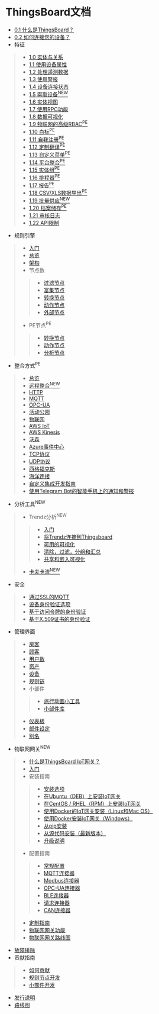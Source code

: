 # ThingsBoard文档
+ [0.1 什么是ThingsBoard？](https://github.com/thinksjay/ThingsBoardDocumentation/blob/master/%E6%96%87%E6%A1%A3%E9%A6%96%E9%A1%B5/0.1%20%E4%BB%80%E4%B9%88%E6%98%AFThingsBoard.md)  
+ [0.2 如何连接您的设备？](https://github.com/thinksjay/ThingsBoardDocumentation/blob/master/%E6%96%87%E6%A1%A3%E9%A6%96%E9%A1%B5/0.2%20%E5%A6%82%E4%BD%95%E8%BF%9E%E6%8E%A5%E4%BD%A0%E7%9A%84%E8%AE%BE%E5%A4%87.md)  
+ 特征 
>+ [1.0 实体与关系](https://github.com/thinksjay/ThingsBoardDocumentation/blob/master/%E6%96%87%E6%A1%A3%E9%A6%96%E9%A1%B5/1.%20%E7%89%B9%E5%BE%81/1.0%20%E5%AE%9E%E4%BD%93%E4%B8%8E%E5%85%B3%E7%B3%BB.md)  
>+ [1.1 使用设备属性](https://github.com/thinksjay/ThingsBoardDocumentation/blob/master/%E6%96%87%E6%A1%A3%E9%A6%96%E9%A1%B5/1.%20%E7%89%B9%E5%BE%81/1.1%20%E4%BD%BF%E7%94%A8%E8%AE%BE%E5%A4%87%E5%B1%9E%E6%80%A7.md)  
>+ [1.2 处理遥测数据](https://github.com/thinksjay/ThingsBoardDocumentation/blob/master/%E6%96%87%E6%A1%A3%E9%A6%96%E9%A1%B5/1.%20%E7%89%B9%E5%BE%81/1.2%20%E5%A4%84%E7%90%86%E9%81%A5%E6%B5%8B%E6%95%B0%E6%8D%AE.md)  
>+ [1.3 使用警报](https://github.com/thinksjay/ThingsBoardDocumentation/blob/master/%E6%96%87%E6%A1%A3%E9%A6%96%E9%A1%B5/1.%20%E7%89%B9%E5%BE%81/1.3%20%E4%BD%BF%E7%94%A8%E8%AD%A6%E6%8A%A5.md)  
>+ [1.4 设备连接状态](https://github.com/thinksjay/ThingsBoardDocumentation/blob/master/%E6%96%87%E6%A1%A3%E9%A6%96%E9%A1%B5/1.%20%E7%89%B9%E5%BE%81/1.4%20%E8%AE%BE%E5%A4%87%E8%BF%9E%E6%8E%A5%E7%8A%B6%E6%80%81.md)  
>+ [1.5 索取设备<sup>NEW</sup>](https://github.com/thinksjay/ThingsBoardDocumentation/blob/master/%E6%96%87%E6%A1%A3%E9%A6%96%E9%A1%B5/1.%20%E7%89%B9%E5%BE%81/1.5%20%E7%B4%A2%E5%8F%96%E8%AE%BE%E5%A4%87.md)  
>+ [1.6 实体视图](https://github.com/thinksjay/ThingsBoardDocumentation/blob/master/%E6%96%87%E6%A1%A3%E9%A6%96%E9%A1%B5/1.%20%E7%89%B9%E5%BE%81/1.6%20%E5%AE%9E%E4%BD%93%E8%A7%86%E5%9B%BE.md)  
>+ [1.7 使用RPC功能](https://github.com/thinksjay/ThingsBoardDocumentation/blob/master/%E6%96%87%E6%A1%A3%E9%A6%96%E9%A1%B5/1.%20%E7%89%B9%E5%BE%81/1.7%20%E4%BD%BF%E7%94%A8RPC%E5%8A%9F%E8%83%BD.md)  
>+ [1.8 数据可视化](https://github.com/thinksjay/ThingsBoardDocumentation/blob/master/%E6%96%87%E6%A1%A3%E9%A6%96%E9%A1%B5/1.%20%E7%89%B9%E5%BE%81/1.8%20%E6%95%B0%E6%8D%AE%E5%8F%AF%E8%A7%86%E5%8C%96.md)  
>+ [1.9 物联网的高级RBAC<sup>PE</sup>](https://github.com/thinksjay/ThingsBoardDocumentation/blob/master/%E6%96%87%E6%A1%A3%E9%A6%96%E9%A1%B5/1.%20%E7%89%B9%E5%BE%81/1.9%20%E7%89%A9%E8%81%94%E7%BD%91%E7%9A%84%E9%AB%98%E7%BA%A7RBAC(PE).md)  
>+ [1.10 白标<sup>PE</sup>](https://github.com/thinksjay/ThingsBoardDocumentation/blob/master/%E6%96%87%E6%A1%A3%E9%A6%96%E9%A1%B5/1.%20%E7%89%B9%E5%BE%81/1.10%20%E7%99%BD%E6%A0%87(PE).md)  
>+ [1.11 自我注册<sup>PE</sup>](https://github.com/thinksjay/ThingsBoardDocumentation/blob/master/%E6%96%87%E6%A1%A3%E9%A6%96%E9%A1%B5/1.%20%E7%89%B9%E5%BE%81/1.11%20%E8%87%AA%E6%88%91%E6%B3%A8%E5%86%8C(PE).md)  
>+ [1.12 定制翻译<sup>PE</sup>](https://github.com/thinksjay/ThingsBoardDocumentation/blob/master/%E6%96%87%E6%A1%A3%E9%A6%96%E9%A1%B5/1.%20%E7%89%B9%E5%BE%81/1.12%20%E5%AE%9A%E5%88%B6%E7%BF%BB%E8%AF%91(PE).md)  
>+ [1.13 自定义菜单<sup>PE</sup>](https://github.com/thinksjay/ThingsBoardDocumentation/blob/master/%E6%96%87%E6%A1%A3%E9%A6%96%E9%A1%B5/1.%20%E7%89%B9%E5%BE%81/1.13%20%E8%87%AA%E5%AE%9A%E4%B9%89%E8%8F%9C%E5%8D%95(PE).md)  
>+ [1.14 平台整合<sup>PE</sup>](https://github.com/thinksjay/ThingsBoardDocumentation/blob/master/%E6%96%87%E6%A1%A3%E9%A6%96%E9%A1%B5/1.%20%E7%89%B9%E5%BE%81/1.14%20%E5%B9%B3%E5%8F%B0%E6%95%B4%E5%90%88(PE).md)  
>+ [1.15 实体组<sup>PE</sup>](https://github.com/thinksjay/ThingsBoardDocumentation/blob/master/%E6%96%87%E6%A1%A3%E9%A6%96%E9%A1%B5/1.%20%E7%89%B9%E5%BE%81/1.15%20%E5%AE%9E%E4%BD%93%E7%BB%84(PE).md)  
>+ [1.16 排程器<sup>PE</sup>](https://github.com/thinksjay/ThingsBoardDocumentation/blob/master/%E6%96%87%E6%A1%A3%E9%A6%96%E9%A1%B5/1.%20%E7%89%B9%E5%BE%81/1.16%20%E6%8E%92%E7%A8%8B%E5%99%A8(PE).md)  
>+ [1.17 报告<sup>PE</sup>](https://github.com/thinksjay/ThingsBoardDocumentation/blob/master/%E6%96%87%E6%A1%A3%E9%A6%96%E9%A1%B5/1.%20%E7%89%B9%E5%BE%81/1.17%20%E6%8A%A5%E5%91%8A(PE).md)  
>+ [1.18 CSV/XLS数据导出<sup>PE</sup>](https://github.com/thinksjay/ThingsBoardDocumentation/blob/master/%E6%96%87%E6%A1%A3%E9%A6%96%E9%A1%B5/1.%20%E7%89%B9%E5%BE%81/1.18%20CVS%E3%80%81XlS%E6%95%B0%E6%8D%AE%E5%AF%BC%E5%87%BA.md)  
>+ [1.19 批量供应<sup>NEW</sup>](https://github.com/thinksjay/ThingsBoardDocumentation/blob/master/%E6%96%87%E6%A1%A3%E9%A6%96%E9%A1%B5/1.%20%E7%89%B9%E5%BE%81/1.19%20%E6%89%B9%E9%87%8F%E4%BE%9B%E5%BA%94.md)  
>+ [1.20 档案储存<sup>PE</sup>](https://github.com/thinksjay/ThingsBoardDocumentation/blob/master/%E6%96%87%E6%A1%A3%E9%A6%96%E9%A1%B5/1.%20%E7%89%B9%E5%BE%81/1.20%20%E6%A1%A3%E6%A1%88%E5%82%A8%E5%AD%98(PE).md)  
>+ [1.21 审核日志](https://github.com/thinksjay/ThingsBoardDocumentation/blob/master/%E6%96%87%E6%A1%A3%E9%A6%96%E9%A1%B5/1.%20%E7%89%B9%E5%BE%81/1.21%20%E5%AE%A1%E6%A0%B8%E6%97%A5%E5%BF%97.md)  
>+ [1.22 API限制](https://github.com/thinksjay/ThingsBoardDocumentation/blob/master/%E6%96%87%E6%A1%A3%E9%A6%96%E9%A1%B5/1.%20%E7%89%B9%E5%BE%81/1.22%20API%E9%99%90%E5%88%B6.md)  
+ 规则引擎  
>+ [入门](https://github.com/thinksjay/ThingsBoardDocumentation/blob/master/%E6%96%87%E6%A1%A3%E9%A6%96%E9%A1%B5/2.%20%E8%A7%84%E5%88%99%E5%BC%95%E6%93%8E/2.0%20%E5%85%A5%E9%97%A8.md)  
>+ [总览](https://github.com/thinksjay/ThingsBoardDocumentation/blob/master/%E6%96%87%E6%A1%A3%E9%A6%96%E9%A1%B5/2.%20%E8%A7%84%E5%88%99%E5%BC%95%E6%93%8E/2.1%20%E6%80%BB%E8%A7%88.md)  
>+ [架构]()  
>+ 节点数  
>>+ [过滤节点]()  
>>+ [富集节点]()  
>>+ [转换节点]()  
>>+ [动作节点]()  
>>+ [外部节点]() 
>+ PE节点<sup>PE</sup>  
>>+ [转换节点]()   
>>+ [动作节点]()   
>>+ [分析节点]()   
+ 整合方式<sup>PE</sup>  
>+ [总览]()  
>+ [远程整合<sup>NEW</sup>]()  
>+ [HTTP]()  
>+ [MQTT]()  
>+ [OPC-UA]()  
>+ [活动公园]()  
>+ [物联网]()  
>+ [AWS IoT]()  
>+ [AWS Kinesis]()  
>+ [沃森]()  
>+ [Azure事件中心]()  
>+ [TCP协议]()  
>+ [UDP协议]()  
>+ [西格福克斯]()  
>+ [海洋连接]()  
>+ [自定义集成开发指南]()  
>+ [使用Telegram Bot的智能手机上的通知和警报]()  
+ 分析工具<sup>NEW</sup>
>+ Trendz分析<sup>NEW</sup>
>>+ [入门]()  
>>+ [将Trendz连接到Thingsboard]()  
>>+ [可用的可视化]()  
>>+ [清除，过滤，分组和汇总]()  
>>+ [共享和嵌入可视化]()  
>+ [卡夫卡流<sup>NEW</sup>]()  
+ 安全
>+ [通过SSL的MQTT]()  
>+ [设备身份验证选项]()  
>+ [基于访问令牌的身份验证]()  
>+ [基于X.509证书的身份验证]()  
+ 管理界面
>+ [房客]()  
>+ [顾客]()  
>+ [用户数]()  
>+ [资产]()  
>+ [设备]()  
>+ [规则链]()  
>+ 小部件
>>+ [旅行动画小工具]()  
>>+ [小部件库]()  
>+ [仪表板]()  
>+ [邮件设定]()  
>+ [别名]()  
+ 物联网网关<sup>NEW</sup>
>+ [什么是ThingsBoard IoT网关？]()  
>+ [入门]()  
>+ 安装指南  
>>+ [安装选项]()  
>>+ [在Ubuntu（DEB）上安装IoT网关]()  
>>+ [在CentOS / RHEL（RPM）上安装IoT网关]()  
>>+ [使用Docker的IoT网关安装（Linux和Mac OS）]()  
>>+ [使用Docker安装IoT网关（Windows）]()  
>>+ [从pip安装]()  
>>+ [从源代码安装（最新版本）]()  
>>+ [升级说明]()  
>+ 配置指南
>>+ [常规配置]()  
>>+ [MQTT连接器]()  
>>+ [Modbus连接器]()  
>>+ [OPC-UA连接器]()  
>>+ [BLE连接器]()  
>>+ [请求连接器]()  
>>+ [CAN连接器]()  
>+ [定制指南]()  
>+ [物联网网关功能]()  
>+ [物联网网关路线图]()  
+ [故障排除]()
+ 贡献指南
>+ [如何贡献]()
>+ [规则节点开发]()
>+ [小部件开发]()
+ [发行说明]()
+ [路线图]()